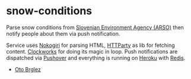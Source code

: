 # snow-conditions

Parse snow conditions from [Slovenian Environment Agency (ARSO)](http://www.arso.gov.si/vreme/napovedi%20in%20podatki/snegraz.html) then notify people about them via push notification.

Service uses [Nokogiri](http://nokogiri.org/) for parsing HTML, [HTTParty](https://github.com/jnunemaker/httparty) as lib for fetching content. [Clockworks](https://github.com/adamwiggins/clockwork) for doing its magic in loop. Push notifications are dispatched via [Pushover](https://pushover.net) and everything is running on [Heroku](https://www.heroku.com/) with [Redis](http://redis.io).

- [Oto Brglez](https://github.com/otobrglez)
